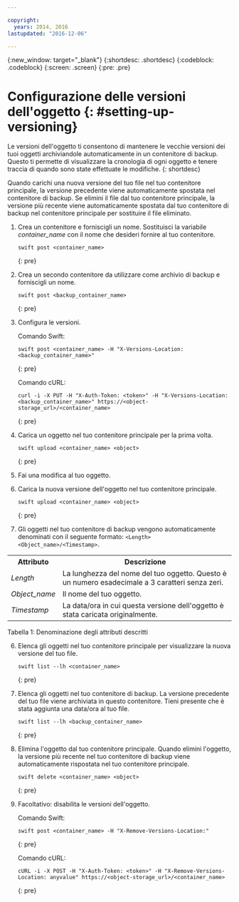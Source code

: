 ```yaml
---

copyright:
  years: 2014, 2016
lastupdated: "2016-12-06"

---
```

{:new_window: target="_blank"}
{:shortdesc: .shortdesc}
{:codeblock: .codeblock}
{:screen: .screen}
{:pre: .pre}


# Configurazione delle versioni dell'oggetto {: #setting-up-versioning}

Le versioni dell'oggetto ti consentono di mantenere le vecchie versioni dei tuoi oggetti archiviandole automaticamente in un contenitore di backup. Questo ti permette di visualizzare la cronologia di ogni oggetto e tenere traccia di quando sono state effettuate le modifiche.
{: shortdesc}

Quando carichi una nuova versione del tuo file nel tuo contenitore principale, la versione precedente viene automaticamente spostata nel contenitore di backup. Se elimini il file dal tuo contenitore principale, la versione più recente viene automaticamente spostata dal tuo contenitore di backup nel contenitore principale per sostituire il file eliminato.

1. Crea un contenitore e forniscigli un nome. Sostituisci la variabile *container_name* con il nome che desideri fornire al tuo contenitore.

    ```
    swift post <container_name>
    ```
    {: pre}

2. Crea un secondo contenitore da utilizzare come archivio di backup e forniscigli un nome.

    ```
    swift post <backup_container_name>
    ```
    {: pre}

3. Configura le versioni.

    Comando Swift:

    ```
    swift post <container_name> -H "X-Versions-Location:<backup_container_name>"
    ```
    {: pre}

    Comando cURL:

    ```
    curl -i -X PUT -H "X-Auth-Token: <token>" -H "X-Versions-Location:<backup_container_name>" https://<object-storage_url>/<container_name>
    ```
    {: pre}

4. Carica un oggetto nel tuo contenitore principale per la prima volta.

    ```
    swift upload <container_name> <object>
    ```
    {: pre}

5. Fai una modifica al tuo oggetto.

6. Carica la nuova versione dell'oggetto nel tuo contenitore principale.

    ```
    swift upload <container_name> <object>
    ```
    {: pre}

7.  Gli oggetti nel tuo contenitore di backup vengono automaticamente denominati con il seguente formato: `<Length><Object_name>/<Timestamp>`.
  <table>
    <tr>
      <th> Attributo </th>
      <th> Descrizione </th>
    </tr>
    <tr>
      <td> <i>Length</i> </td>
      <td> La lunghezza del nome del tuo oggetto. Questo è un numero esadecimale a 3 caratteri senza zeri. </td>
    </tr>
    <tr>
      <td> <i>Object_name</i> </td>
      <td> Il nome del tuo oggetto. </td>
    </tr>
    <tr>
      <td> <i>Timestamp</i> </td>
      <td> La data/ora in cui questa versione dell'oggetto è stata caricata originalmente. </td>
    </tr>
  </table>

  Tabella 1: Denominazione degli attributi descritti

6. Elenca gli oggetti nel tuo contenitore principale per visualizzare la nuova versione del tuo file.

    ```
    swift list --lh <container_name>
    ```
    {: pre}

7. Elenca gli oggetti nel tuo contenitore di backup. La versione precedente del tuo file viene archiviata in questo contenitore. Tieni presente che è stata aggiunta una data/ora al tuo file.

    ```
    swift list --lh <backup_container_name>
    ```
    {: pre}

8. Elimina l'oggetto dal tuo contenitore principale. Quando elimini l'oggetto, la versione più recente nel tuo contenitore di backup viene automaticamente rispostata nel tuo contenitore principale.

    ```
    swift delete <container_name> <object>
    ```
    {: pre}

9. Facoltativo: disabilita le versioni dell'oggetto.

    Comando Swift:

    ```
    swift post <container_name> -H "X-Remove-Versions-Location:"
    ```
    {: pre}

    Comando cURL:

    ```
    cURL -i -X POST -H "X-Auth-Token: <token>" -H "X-Remove-Versions-Location: anyvalue" https://<object-storage_url>/<container_name>
    ```
    {: pre}
